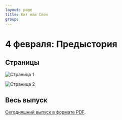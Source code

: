 ```yaml
---
layout: page
title: Кит или Слон
group: 
---
```


# 4 февраля: Предыстория

## Страницы

![Страница 1](https://www.dropbox.com/scl/fi/w265fwuxz43bv3l0swlez/2025-02-04-page001.jpg?rlkey=8wuda24w0httcjxtyum3sj181&raw=1)

![Страница 2](https://www.dropbox.com/scl/fi/unhjz1unojo7kfgw2e1np/2025-02-04-page002.jpg?rlkey=t6fou0camtp49mqhm8at45cp1&raw=1)

## Весь выпуск

[Сегодняшний выпуск в формате PDF](https://www.dropbox.com/scl/fi/scogjjvx2gpbanazzds3b/2025-02-04.pdf?rlkey=padmr6u598v2235mq8rtzf7am&raw=1). 


